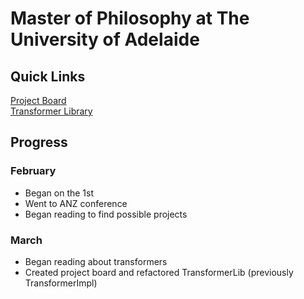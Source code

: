 # Master of Philosophy at The University of Adelaide

## Quick Links
[Project Board](https://github.com/orgs/ChrisFuscoMasters/projects/1/views/1)  
[Transformer Library](https://github.com/ChrisFuscoMasters/TransformerLib)  

## Progress

### February
- Began on the 1st
- Went to ANZ conference
- Began reading to find possible projects

### March
- Began reading about transformers
- Created project board and refactored TransformerLib (previously TransformerImpl)
